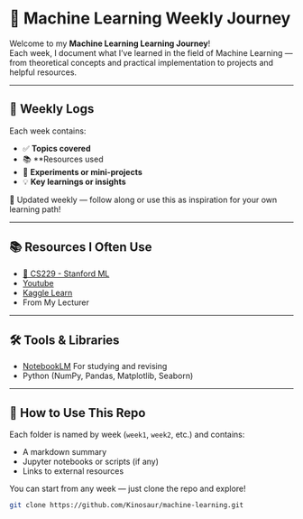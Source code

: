 # 🧠 Machine Learning Weekly Journey

Welcome to my **Machine Learning Learning Journey**!  
Each week, I document what I’ve learned in the field of Machine Learning — from theoretical concepts and practical implementation to projects and helpful resources.

---

## 📅 Weekly Logs

Each week contains:
- ✅ **Topics covered**
- 📚 **Resources used
- 🧪 **Experiments or mini-projects**
- 💡 **Key learnings or insights**

🔄 Updated weekly — follow along or use this as inspiration for your own learning path!

---

## 📚 Resources I Often Use

- [🧠 CS229 - Stanford ML](https://see.stanford.edu/course/cs229)
- [Youtube](https://www.youtube.com/)
- [Kaggle Learn](https://www.kaggle.com/learn)
- From My Lecturer

---

## 🛠 Tools & Libraries

- [NotebookLM](https://notebooklm.google.com/) For studying and revising
- Python (NumPy, Pandas, Matplotlib, Seaborn)

---

## 🚀 How to Use This Repo

Each folder is named by week (`week1`, `week2`, etc.) and contains:
- A markdown summary
- Jupyter notebooks or scripts (if any)
- Links to external resources

You can start from any week — just clone the repo and explore!

```bash
git clone https://github.com/Kinosaur/machine-learning.git
